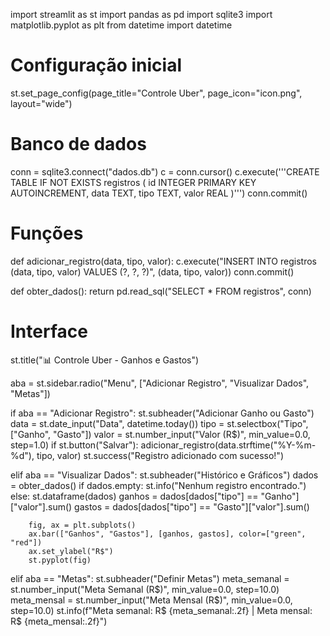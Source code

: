
import streamlit as st
import pandas as pd
import sqlite3
import matplotlib.pyplot as plt
from datetime import datetime

# Configuração inicial
st.set_page_config(page_title="Controle Uber", page_icon="icon.png", layout="wide")

# Banco de dados
conn = sqlite3.connect("dados.db")
c = conn.cursor()
c.execute('''CREATE TABLE IF NOT EXISTS registros (
                id INTEGER PRIMARY KEY AUTOINCREMENT,
                data TEXT,
                tipo TEXT,
                valor REAL
            )''')
conn.commit()

# Funções
def adicionar_registro(data, tipo, valor):
    c.execute("INSERT INTO registros (data, tipo, valor) VALUES (?, ?, ?)", (data, tipo, valor))
    conn.commit()

def obter_dados():
    return pd.read_sql("SELECT * FROM registros", conn)

# Interface
st.title("📊 Controle Uber - Ganhos e Gastos")

aba = st.sidebar.radio("Menu", ["Adicionar Registro", "Visualizar Dados", "Metas"])

if aba == "Adicionar Registro":
    st.subheader("Adicionar Ganho ou Gasto")
    data = st.date_input("Data", datetime.today())
    tipo = st.selectbox("Tipo", ["Ganho", "Gasto"])
    valor = st.number_input("Valor (R$)", min_value=0.0, step=1.0)
    if st.button("Salvar"):
        adicionar_registro(data.strftime("%Y-%m-%d"), tipo, valor)
        st.success("Registro adicionado com sucesso!")

elif aba == "Visualizar Dados":
    st.subheader("Histórico e Gráficos")
    dados = obter_dados()
    if dados.empty:
        st.info("Nenhum registro encontrado.")
    else:
        st.dataframe(dados)
        ganhos = dados[dados["tipo"] == "Ganho"]["valor"].sum()
        gastos = dados[dados["tipo"] == "Gasto"]["valor"].sum()
        
        fig, ax = plt.subplots()
        ax.bar(["Ganhos", "Gastos"], [ganhos, gastos], color=["green", "red"])
        ax.set_ylabel("R$")
        st.pyplot(fig)

elif aba == "Metas":
    st.subheader("Definir Metas")
    meta_semanal = st.number_input("Meta Semanal (R$)", min_value=0.0, step=10.0)
    meta_mensal = st.number_input("Meta Mensal (R$)", min_value=0.0, step=10.0)
    st.info(f"Meta semanal: R$ {meta_semanal:.2f} | Meta mensal: R$ {meta_mensal:.2f}")

